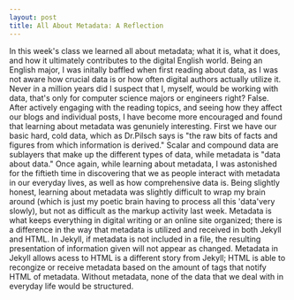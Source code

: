 ```yaml
---
layout: post
title: All About Metadata: A Reflection
---
```


In this week's class we learned all about metadata; what it is, what it does, and how it ultimately contributes to the digital
English world. Being an English major, I was initally baffled when first reading about data, as I was not aware how crucial data
is or how often digital authors actually utilize it. Never in a million years did I suspect that I, myself, would be working with
data, that's only for computer science majors or engineers right? False. After actively engaging with the reading topics, and seeing 
how they affect our blogs and individual posts, I have become more encouraged and found that learning about metadata was genuniely
interesting. 
First we have our basic hard, cold data, which as Dr.Pilsch says is "the raw bits of facts and figures from which information is
derived." Scalar and compound data are sublayers that make up the different types of data, while metadata is "data about data."
Once again, while learning about metadata, I was astonished for the fiftieth time in discovering that we as people interact with
metadata in our everyday lives, as well as how comprehensive data is. Being slightly honest, learning about metadata was slightly
difficult to wrap my brain around (which is just my poetic brain having to process all this 'data'very slowly), but not as difficult
as the markup activity last week. Metadata is what keeps everything in digital writing or an online site organized; there is a difference
in the way that metadata is utilized and received in both Jekyll and HTML. In Jekyll, if metadata is not included in a file, the
resulting presentation of information given will not appear as changed. Metadata in Jekyll allows acess to HTML is a different story from 
Jekyll; HTML is able to recongize or receive metadata based on the amount of tags that notify HTML of metadata. Without metadata, none
of the data that we deal with in everyday life would be structured.
